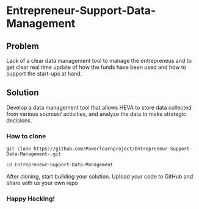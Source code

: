 # Entrepreneur-Support-Data-Management

## Problem
Lack of a clear data management tool to manage the entrepreneus and to get clear real time update of how the funds have been used and how to support the start-ups at hand.

## Solution
Develop a data management tool that allows HEVA to store data collected from various sources/ activities, and analyze the data to make strategic decisions.

### How to clone

```
git clone https://github.com/Powerlearnproject/Entrepreneur-Support-Data-Management-.git
```

``` bash
cd Entrepreneur-Support-Data-Management
```

After cloning, start building your solution. 
Upload your code to GitHub and share with us your own repo

### Happy Hacking!
